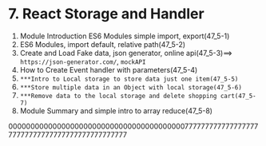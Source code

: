 # 7. React Storage and Handler

1. Module Introduction ES6 Modules simple import, export(47_5-1)
2. ES6 Modules, import default, relative path(47_5-2)
3. Create and Load Fake data, json generator, online api(47_5-3)==> `https://json-generator.com/`, `mockAPI`
4. How to Create Event handler with parameters(47_5-4)
5. `***Intro to Local storage to store data just one item(47_5-5)`
6. `***Store multiple data in an Object with local storage(47_5-6)`
7. `***Remove data to the local storage and delete shopping cart(47_5-7)`
8. Module Summary and simple intro to array reduce(47_5-8)

000000000000000000000000000000000000000077777777777777777777777777777777777777777777777
